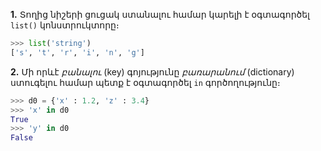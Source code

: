 __1.__ Տողից նիշերի ցուցակ ստանալու համար կարելի է օգտագործել `list()` կոնստրուկտորը։
````python
>>> list('string')
['s', 't', 'r', 'i', 'n', 'g']
````

__2.__ Մի որևէ _բանալու_ (key) գոյությունը _բառարանում_ (dictionary) ստուգելու համար պետք է օգտագործել `in` գործողությունը։
````python
>>> d0 = {'x' : 1.2, 'z' : 3.4}
>>> 'x' in d0
True
>>> 'y' in d0
False
````


